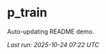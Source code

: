 # p_train

Auto-updating README demo.

<!--START_SECTION:status-->
_Last run: 2025-10-24 07:22 UTC_
<!--END_SECTION:status-->









































































































































































































































































































































































































































































































































































































































































































































































































































































































































































































































































































































































































































































































































































































































